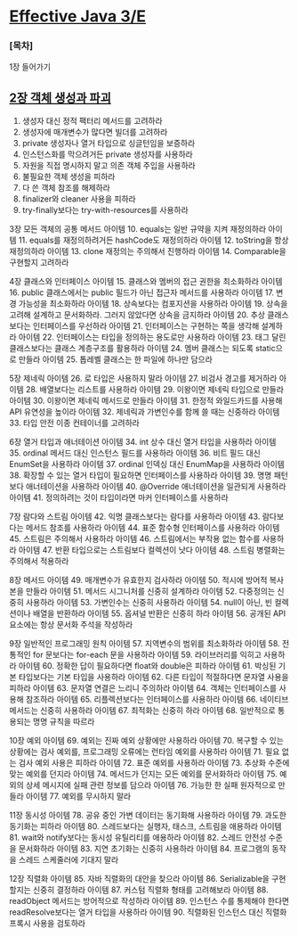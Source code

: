 
# [Effective Java 3/E](http://www.kyobobook.co.kr/product/detailViewKor.laf?ejkGb=KOR&mallGb=KOR&barcode=9788966262281&orderClick=LEa&Kc=)

### [목차]
1장 들어가기
## [2장 객체 생성과 파괴](./2.)
  1. 생성자 대신 정적 팩터리 메서드를 고려하라
  2. 생성자에 매개변수가 많다면 빌더를 고려하라
  3. private 생성자나 열거 타입으로 싱글턴임을 보증하라
  4. 인스턴스화를 막으려거든 private 생성자를 사용하라
  5. 자원을 직접 명시하지 말고 의존 객체 주입을 사용하라
  6. 불필요한 객체 생성을 피하라
  7. 다 쓴 객체 참조를 해제하라
  8. finalizer와 cleaner 사용을 피하라
  9. try-finally보다는 try-with-resources를 사용하라

3장 모든 객체의 공통 메서드
아이템 10. equals는 일반 규약을 지켜 재정의하라
아이템 11. equals를 재정의하려거든 hashCode도 재정의하라
아이템 12. toString을 항상 재정의하라
아이템 13. clone 재정의는 주의해서 진행하라
아이템 14. Comparable을 구현할지 고려하라

4장 클래스와 인터페이스
아이템 15. 클래스와 멤버의 접근 권한을 최소화하라
아이템 16. public 클래스에서는 public 필드가 아닌 접근자 메서드를 사용하라
아이템 17. 변경 가능성을 최소화하라
아이템 18. 상속보다는 컴포지션을 사용하라
아이템 19. 상속을 고려해 설계하고 문서화하라. 그러지 않았다면 상속을 금지하라
아이템 20. 추상 클래스보다는 인터페이스를 우선하라
아이템 21. 인터페이스는 구현하는 쪽을 생각해 설계하라
아이템 22. 인터페이스는 타입을 정의하는 용도로만 사용하라
아이템 23. 태그 달린 클래스보다는 클래스 계층구조를 활용하라
아이템 24. 멤버 클래스는 되도록 static으로 만들라
아이템 25. 톱레벨 클래스는 한 파일에 하나만 담으라

5장 제네릭
아이템 26. 로 타입은 사용하지 말라
아이템 27. 비검사 경고를 제거하라
아이템 28. 배열보다는 리스트를 사용하라
아이템 29. 이왕이면 제네릭 타입으로 만들라
아이템 30. 이왕이면 제네릭 메서드로 만들라
아이템 31. 한정적 와일드카드를 사용해 API 유연성을 높이라
아이템 32. 제네릭과 가변인수를 함께 쓸 때는 신중하라
아이템 33. 타입 안전 이종 컨테이너를 고려하라

6장 열거 타입과 애너테이션
아이템 34. int 상수 대신 열거 타입을 사용하라
아이템 35. ordinal 메서드 대신 인스턴스 필드를 사용하라
아이템 36. 비트 필드 대신 EnumSet을 사용하라
아이템 37. ordinal 인덱싱 대신 EnumMap을 사용하라
아이템 38. 확장할 수 있는 열거 타입이 필요하면 인터페이스를 사용하라
아이템 39. 명명 패턴보다 애너테이션을 사용하라
아이템 40. @Override 애너테이션을 일관되게 사용하라
아이템 41. 정의하려는 것이 타입이라면 마커 인터페이스를 사용하라

7장 람다와 스트림
아이템 42. 익명 클래스보다는 람다를 사용하라
아이템 43. 람다보다는 메서드 참조를 사용하라
아이템 44. 표준 함수형 인터페이스를 사용하라
아이템 45. 스트림은 주의해서 사용하라
아이템 46. 스트림에서는 부작용 없는 함수를 사용하라
아이템 47. 반환 타입으로는 스트림보다 컬렉션이 낫다
아이템 48. 스트림 병렬화는 주의해서 적용하라

8장 메서드
아이템 49. 매개변수가 유효한지 검사하라
아이템 50. 적시에 방어적 복사본을 만들라
아이템 51. 메서드 시그니처를 신중히 설계하라
아이템 52. 다중정의는 신중히 사용하라
아이템 53. 가변인수는 신중히 사용하라
아이템 54. null이 아닌, 빈 컬렉션이나 배열을 반환하라
아이템 55. 옵셔널 반환은 신중히 하라
아이템 56. 공개된 API 요소에는 항상 문서화 주석을 작성하라

9장 일반적인 프로그래밍 원칙
아이템 57. 지역변수의 범위를 최소화하라
아이템 58. 전통적인 for 문보다는 for-each 문을 사용하라
아이템 59. 라이브러리를 익히고 사용하라
아이템 60. 정확한 답이 필요하다면 float와 double은 피하라
아이템 61. 박싱된 기본 타입보다는 기본 타입을 사용하라
아이템 62. 다른 타입이 적절하다면 문자열 사용을 피하라
아이템 63. 문자열 연결은 느리니 주의하라
아이템 64. 객체는 인터페이스를 사용해 참조하라
아이템 65. 리플렉션보다는 인터페이스를 사용하라
아이템 66. 네이티브 메서드는 신중히 사용하라
아이템 67. 최적화는 신중히 하라
아이템 68. 일반적으로 통용되는 명명 규칙을 따르라

10장 예외
아이템 69. 예외는 진짜 예외 상황에만 사용하라
아이템 70. 복구할 수 있는 상황에는 검사 예외를, 프로그래밍 오류에는 런타임 예외를 사용하라
아이템 71. 필요 없는 검사 예외 사용은 피하라
아이템 72. 표준 예외를 사용하라
아이템 73. 추상화 수준에 맞는 예외를 던지라
아이템 74. 메서드가 던지는 모든 예외를 문서화하라
아이템 75. 예외의 상세 메시지에 실패 관련 정보를 담으라
아이템 76. 가능한 한 실패 원자적으로 만들라
아이템 77. 예외를 무시하지 말라

11장 동시성
아이템 78. 공유 중인 가변 데이터는 동기화해 사용하라
아이템 79. 과도한 동기화는 피하라
아이템 80. 스레드보다는 실행자, 태스크, 스트림을 애용하라
아이템 81. wait와 notify보다는 동시성 유틸리티를 애용하라
아이템 82. 스레드 안전성 수준을 문서화하라
아이템 83. 지연 초기화는 신중히 사용하라
아이템 84. 프로그램의 동작을 스레드 스케줄러에 기대지 말라

12장 직렬화
아이템 85. 자바 직렬화의 대안을 찾으라
아이템 86. Serializable을 구현할지는 신중히 결정하라
아이템 87. 커스텀 직렬화 형태를 고려해보라
아이템 88. readObject 메서드는 방어적으로 작성하라
아이템 89. 인스턴스 수를 통제해야 한다면 readResolve보다는 열거 타입을 사용하라
아이템 90. 직렬화된 인스턴스 대신 직렬화 프록시 사용을 검토하라
